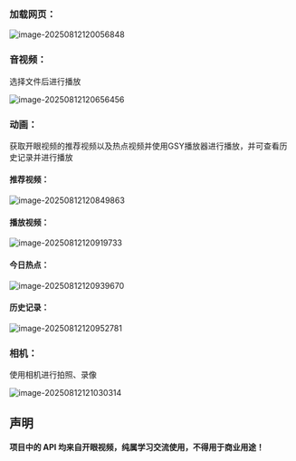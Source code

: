 ### 加载网页：

![image-20250812120056848](C:\Users\Admin\AppData\Roaming\Typora\typora-user-images\image-20250812120056848.png)

### 音视频：

选择文件后进行播放

![image-20250812120656456](C:\Users\Admin\AppData\Roaming\Typora\typora-user-images\image-20250812120656456.png)



### 动画：

获取开眼视频的推荐视频以及热点视频并使用GSY播放器进行播放，并可查看历史记录并进行播放

#### 推荐视频：

![image-20250812120849863](C:\Users\Admin\AppData\Roaming\Typora\typora-user-images\image-20250812120849863.png)



#### 播放视频：

![image-20250812120919733](C:\Users\Admin\AppData\Roaming\Typora\typora-user-images\image-20250812120919733.png)



#### 今日热点：

![image-20250812120939670](C:\Users\Admin\AppData\Roaming\Typora\typora-user-images\image-20250812120939670.png)



#### 历史记录：

![image-20250812120952781](C:\Users\Admin\AppData\Roaming\Typora\typora-user-images\image-20250812120952781.png)



### 相机：

使用相机进行拍照、录像

![image-20250812121030314](C:\Users\Admin\AppData\Roaming\Typora\typora-user-images\image-20250812121030314.png)

## 声明
**项目中的 API 均来自开眼视频，纯属学习交流使用，不得用于商业用途！**